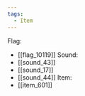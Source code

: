 ```yaml
---
tags:
  - Item
---
```

Flag:
- [[flag_10119]]
Sound:
- [[sound_43]]
- [[sound_17]]
- [[sound_44]]
Item:
- [[item_601]]
